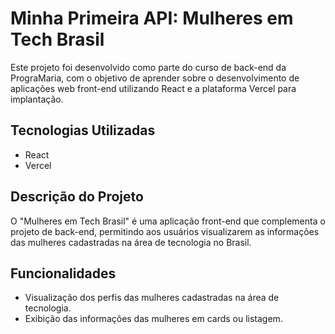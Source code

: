 # Minha Primeira API: Mulheres em Tech Brasil 

Este projeto foi desenvolvido como parte do curso de back-end da PrograMaria, com o objetivo de aprender sobre o desenvolvimento de aplicações web front-end utilizando React e a plataforma Vercel para implantação.

## Tecnologias Utilizadas

- React
- Vercel

## Descrição do Projeto

O "Mulheres em Tech Brasil" é uma aplicação front-end que complementa o projeto de back-end, permitindo aos usuários visualizarem as informações das mulheres cadastradas na área de tecnologia no Brasil.

## Funcionalidades

- Visualização dos perfis das mulheres cadastradas na área de tecnologia.
- Exibição das informações das mulheres em cards ou listagem.
